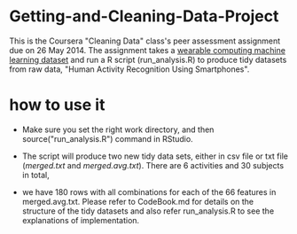 Getting-and-Cleaning-Data-Project
=================================

This is the Coursera "Cleaning Data" class's peer assessment assignment due on 26 May 2014. The assignment takes a [wearable computing machine learning dataset](https://d396qusza40orc.cloudfront.net/getdata%2Fprojectfiles%2FUCI%20HAR%20Dataset.zip) and run a R script (run_analysis.R) to produce tidy datasets from raw data, "Human Activity Recognition Using Smartphones".

# how to use it

* Make sure you set the right work directory, and then source("run_analysis.R") command in RStudio.

*  The script will produce two new tidy data sets, either in csv file or txt file (_merged.txt_ and _merged.avg.txt_). There are 6 activities and 30 subjects in total, 

*  we have 180 rows with all combinations for each of the 66 features in merged.avg.txt. Please refer to CodeBook.md for details on the structure of the tidy datasets and also refer run_analysis.R to see the explanations of implementation.
